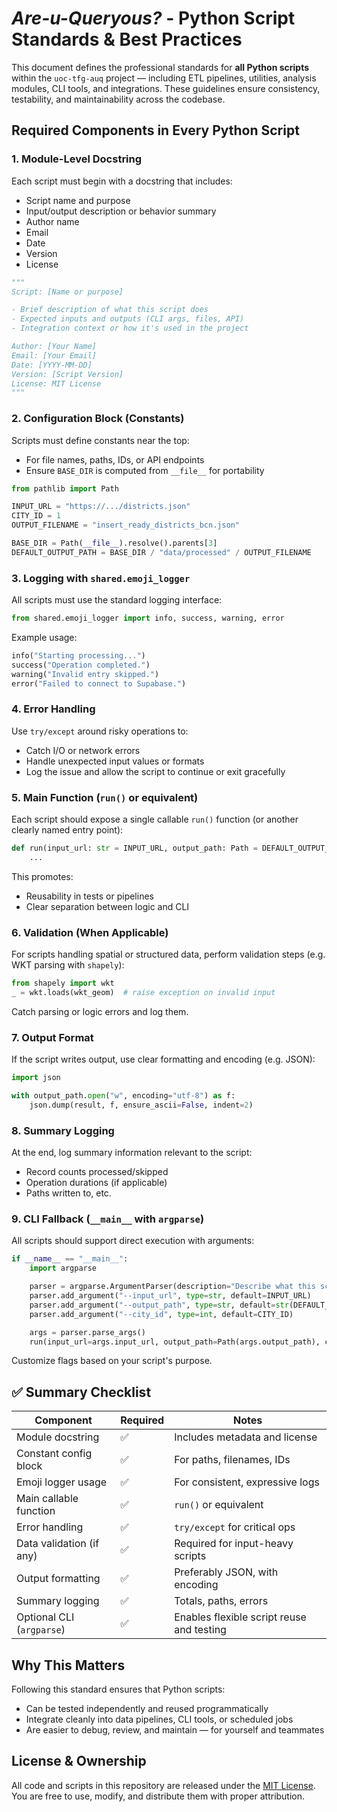 # *Are-u-Queryous?* - Python Script Standards & Best Practices

This document defines the professional standards for **all Python scripts** within the `uoc-tfg-auq` project — including ETL pipelines, utilities, analysis modules, CLI tools, and integrations. These guidelines ensure consistency, testability, and maintainability across the codebase.

## Required Components in Every Python Script

### 1. Module-Level Docstring

Each script must begin with a docstring that includes:

* Script name and purpose
* Input/output description or behavior summary
* Author name
* Email
* Date
* Version
* License

```python
"""
Script: [Name or purpose]

- Brief description of what this script does
- Expected inputs and outputs (CLI args, files, API)
- Integration context or how it's used in the project

Author: [Your Name]
Email: [Your Email]
Date: [YYYY-MM-DD]
Version: [Script Version]
License: MIT License
"""
```

### 2. Configuration Block (Constants)

Scripts must define constants near the top:

* For file names, paths, IDs, or API endpoints
* Ensure `BASE_DIR` is computed from `__file__` for portability

```python
from pathlib import Path

INPUT_URL = "https://.../districts.json"
CITY_ID = 1
OUTPUT_FILENAME = "insert_ready_districts_bcn.json"

BASE_DIR = Path(__file__).resolve().parents[3]
DEFAULT_OUTPUT_PATH = BASE_DIR / "data/processed" / OUTPUT_FILENAME
```

### 3. Logging with `shared.emoji_logger`

All scripts must use the standard logging interface:

```python
from shared.emoji_logger import info, success, warning, error
```

Example usage:

```python
info("Starting processing...")
success("Operation completed.")
warning("Invalid entry skipped.")
error("Failed to connect to Supabase.")
```

### 4. Error Handling

Use `try/except` around risky operations to:

* Catch I/O or network errors
* Handle unexpected input values or formats
* Log the issue and allow the script to continue or exit gracefully

### 5. Main Function (`run()` or equivalent)

Each script should expose a single callable `run()` function (or another clearly named entry point):

```python
def run(input_url: str = INPUT_URL, output_path: Path = DEFAULT_OUTPUT_PATH, city_id: int = CITY_ID) -> None:
    ...
```

This promotes:

* Reusability in tests or pipelines
* Clear separation between logic and CLI

### 6. Validation (When Applicable)

For scripts handling spatial or structured data, perform validation steps (e.g. WKT parsing with `shapely`):

```python
from shapely import wkt
_ = wkt.loads(wkt_geom)  # raise exception on invalid input
```

Catch parsing or logic errors and log them.

### 7. Output Format

If the script writes output, use clear formatting and encoding (e.g. JSON):

```python
import json

with output_path.open("w", encoding="utf-8") as f:
    json.dump(result, f, ensure_ascii=False, indent=2)
```

### 8. Summary Logging

At the end, log summary information relevant to the script:

* Record counts processed/skipped
* Operation durations (if applicable)
* Paths written to, etc.

### 9. CLI Fallback (`__main__` with `argparse`)

All scripts should support direct execution with arguments:

```python
if __name__ == "__main__":
    import argparse

    parser = argparse.ArgumentParser(description="Describe what this script does.")
    parser.add_argument("--input_url", type=str, default=INPUT_URL)
    parser.add_argument("--output_path", type=str, default=str(DEFAULT_OUTPUT_PATH))
    parser.add_argument("--city_id", type=int, default=CITY_ID)

    args = parser.parse_args()
    run(input_url=args.input_url, output_path=Path(args.output_path), city_id=args.city_id)
```

Customize flags based on your script's purpose.

## ✅ Summary Checklist

| Component                 | Required | Notes                                     |
| ------------------------- | -------- | ----------------------------------------- |
| Module docstring          | ✅        | Includes metadata and license             |
| Constant config block     | ✅        | For paths, filenames, IDs                 |
| Emoji logger usage        | ✅        | For consistent, expressive logs           |
| Main callable function    | ✅        | `run()` or equivalent                     |
| Error handling            | ✅        | `try/except` for critical ops             |
| Data validation (if any)  | ✅        | Required for input-heavy scripts          |
| Output formatting         | ✅        | Preferably JSON, with encoding            |
| Summary logging           | ✅        | Totals, paths, errors                     |
| Optional CLI (`argparse`) | ✅        | Enables flexible script reuse and testing |

## Why This Matters

Following this standard ensures that Python scripts:

* Can be tested independently and reused programmatically
* Integrate cleanly into data pipelines, CLI tools, or scheduled jobs
* Are easier to debug, review, and maintain — for yourself and teammates

## License & Ownership

All code and scripts in this repository are released under the [MIT License](../LICENSE).  
You are free to use, modify, and distribute them with proper attribution.
